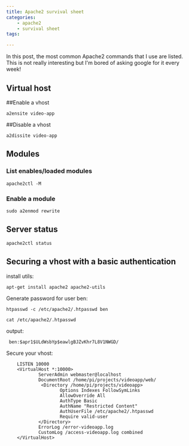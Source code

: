 ```yaml
---
title: Apache2 survival sheet
categories:
    - apache2
    - survival sheet
tags:

---
```


In this post, the most common Apache2 commands that I use are listed. This is not really interesting but I'm bored of asking google for it every week!


## Virtual host

##Enable a vhost

    a2ensite video-app
    
##Disable  a vhost

    a2dissite video-app
        
## Modules

### List enables/loaded modules

    apache2ctl -M

### Enable a module 

    sudo a2enmod rewrite
    
## Server status
    apache2ctl status
 
 
## Securing a vhost with a basic authentication

install utils:

    apt-get install apache2 apache2-utils
    
Generate password for user ben:

    htpasswd -c /etc/apache2/.htpasswd ben
    
    cat /etc/apache2/.htpasswd
     
output:
     
     ben:$apr1$ULdWsbYp$eawlgBJZvKhr7L8V1NWGD/

Secure your vhost:

        LISTEN 10000 
        <VirtualHost *:10000> 
                ServerAdmin webmaster@localhost
                DocumentRoot /home/pi/projects/videoapp/web/
                 <Directory /home/pi/projects/videoapp>
                        Options Indexes FollowSymLinks
                        AllowOverride All
                        AuthType Basic
                        AuthName "Restricted Content"
                        AuthUserFile /etc/apache2/.htpasswd
                        Require valid-user
                </Directory>
                ErrorLog /error-videoapp.log
                CustomLog /access-videoapp.log combined
        </VirtualHost>
